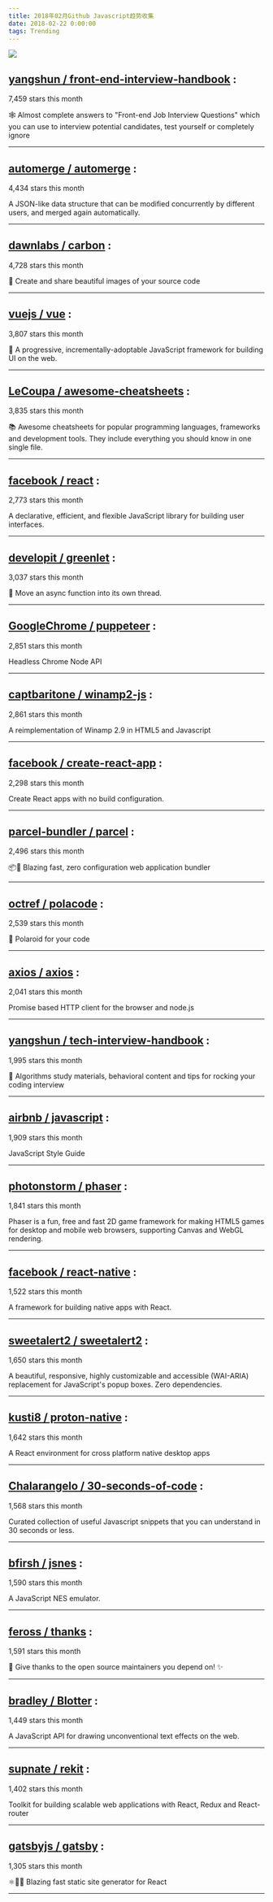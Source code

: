 ```yaml
---
title: 2018年02月Github Javascript趋势收集 
date: 2018-02-22 0:00:00
tags: Trending
---
```

![](/images/github_15.png)
##   [yangshun / front-end-interview-handbook](https://github.com/yangshun/front-end-interview-handbook) : 
 
7,459 stars this month

🕸 Almost complete answers to "Front-end Job Interview Questions" which you can use to interview potential candidates, test yourself or completely ignore 

---
##   [automerge / automerge](https://github.com/automerge/automerge) : 
 
4,434 stars this month

A JSON-like data structure that can be modified concurrently by different users, and merged again automatically. 

---
##   [dawnlabs / carbon](https://github.com/dawnlabs/carbon) : 
 
4,728 stars this month

🎨 Create and share beautiful images of your source code 

---
##   [vuejs / vue](https://github.com/vuejs/vue) : 
 
3,807 stars this month

🖖 A progressive, incrementally-adoptable JavaScript framework for building UI on the web. 

---
##   [LeCoupa / awesome-cheatsheets](https://github.com/LeCoupa/awesome-cheatsheets) : 
 
3,835 stars this month

📚 Awesome cheatsheets for popular programming languages, frameworks and development tools. They include everything you should know in one single file. 

---
##   [facebook / react](https://github.com/facebook/react) : 
 
2,773 stars this month

A declarative, efficient, and flexible JavaScript library for building user interfaces. 

---
##   [developit / greenlet](https://github.com/developit/greenlet) : 
 
3,037 stars this month

🦎 Move an async function into its own thread. 

---
##   [GoogleChrome / puppeteer](https://github.com/GoogleChrome/puppeteer) : 
 
2,851 stars this month

Headless Chrome Node API 

---
##   [captbaritone / winamp2-js](https://github.com/captbaritone/winamp2-js) : 
 
2,861 stars this month

A reimplementation of Winamp 2.9 in HTML5 and Javascript 

---
##   [facebook / create-react-app](https://github.com/facebook/create-react-app) : 
 
2,298 stars this month

Create React apps with no build configuration. 

---
##   [parcel-bundler / parcel](https://github.com/parcel-bundler/parcel) : 
 
2,496 stars this month

📦🚀 Blazing fast, zero configuration web application bundler 

---
##   [octref / polacode](https://github.com/octref/polacode) : 
 
2,539 stars this month

📸 Polaroid for your code 

---
##   [axios / axios](https://github.com/axios/axios) : 
 
2,041 stars this month

Promise based HTTP client for the browser and node.js 

---
##   [yangshun / tech-interview-handbook](https://github.com/yangshun/tech-interview-handbook) : 
 
1,995 stars this month

💯 Algorithms study materials, behavioral content and tips for rocking your coding interview 

---
##   [airbnb / javascript](https://github.com/airbnb/javascript) : 
 
1,909 stars this month

JavaScript Style Guide 

---
##   [photonstorm / phaser](https://github.com/photonstorm/phaser) : 
 
1,841 stars this month

Phaser is a fun, free and fast 2D game framework for making HTML5 games for desktop and mobile web browsers, supporting Canvas and WebGL rendering. 

---
##   [facebook / react-native](https://github.com/facebook/react-native) : 
 
1,522 stars this month

A framework for building native apps with React. 

---
##   [sweetalert2 / sweetalert2](https://github.com/sweetalert2/sweetalert2) : 
 
1,650 stars this month

A beautiful, responsive, highly customizable and accessible (WAI-ARIA) replacement for JavaScript's popup boxes. Zero dependencies. 

---
##   [kusti8 / proton-native](https://github.com/kusti8/proton-native) : 
 
1,642 stars this month

A React environment for cross platform native desktop apps 

---
##   [Chalarangelo / 30-seconds-of-code](https://github.com/Chalarangelo/30-seconds-of-code) : 
 
1,568 stars this month

Curated collection of useful Javascript snippets that you can understand in 30 seconds or less. 

---
##   [bfirsh / jsnes](https://github.com/bfirsh/jsnes) : 
 
1,590 stars this month

A JavaScript NES emulator. 

---
##   [feross / thanks](https://github.com/feross/thanks) : 
 
1,591 stars this month

🙌 Give thanks to the open source maintainers you depend on! ✨ 

---
##   [bradley / Blotter](https://github.com/bradley/Blotter) : 
 
1,449 stars this month

A JavaScript API for drawing unconventional text effects on the web. 

---
##   [supnate / rekit](https://github.com/supnate/rekit) : 
 
1,402 stars this month

Toolkit for building scalable web applications with React, Redux and React-router 

---
##   [gatsbyjs / gatsby](https://github.com/gatsbyjs/gatsby) : 
 
1,305 stars this month

⚛️📄🚀 Blazing fast static site generator for React 

---


